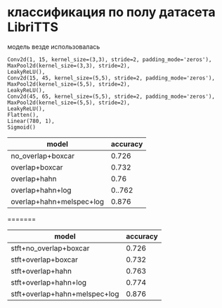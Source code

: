 # классификация по полу датасета LibriTTS

модель везде использовалась
    
    Conv2d(1, 15, kernel_size=(3,3), stride=2, padding_mode='zeros'),
    MaxPool2d(kernel_size=(3,3), stride=2),
    LeakyReLU(),
    Conv2d(15, 45, kernel_size=(5,5), stride=2, padding_mode='zeros'),
    MaxPool2d(kernel_size=(5,5), stride=2),
    LeakyReLU(),
    Conv2d(45, 65, kernel_size=(5,5), stride=2, padding_mode='zeros'),
    MaxPool2d(kernel_size=(5,5), stride=2),
    LeakyReLU(),
    Flatten(),
    Linear(780, 1),
    Sigmoid()


| model | accuracy |
|---------|-----------|
| no_overlap+boxcar | 0.726 |
| overlap+boxcar | 0.732 |
| overlap+hahn |0.76 |
| overlap+hahn+log | 0..762 |
| overlap+hahn+melspec+log | 0.876 |
=======


| model      | accuracy |
| ----------- | ----------- |
| stft+no_overlap+boxcar      | 0.726       |
| stft+overlap+boxcar      | 0.732       |
| stft+overlap+hahn   | 0.763        |
| stft+overlap+hahn+log   | 0.774        |
| stft+overlap+hahn+melspec+log   | 0.876        |
